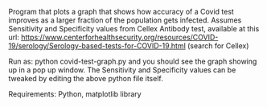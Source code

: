 Program that plots a graph that shows how accuracy of a Covid test improves as a larger fraction of the population gets infected.
Assumes Sensitivity and Specificity values from Cellex Antibody test, available at this url:
https://www.centerforhealthsecurity.org/resources/COVID-19/serology/Serology-based-tests-for-COVID-19.html (search for Cellex)

Run as: python covid-test-graph.py and you should see the graph showing up in a pop up window.
The Sensitivity and Specificity values can be tweaked by editing the above python file itself.

Requirements: Python, matplotlib library
